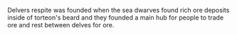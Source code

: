 Delvers respite was founded when the sea dwarves found rich ore deposits inside of torteon's beard and they founded a main hub for people to trade ore and rest between delves for ore.